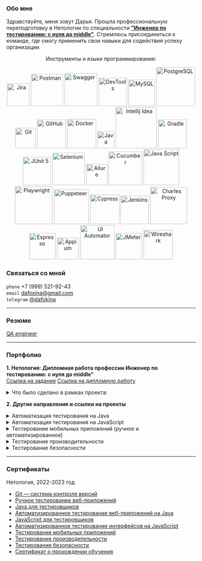 ### Обо мне

Здравствуйте, меня зовут Дарья. Прошла профессиональную переподготовку в Нетологии по специальности 
[**"Инженер по тестированию: с нуля до middle"**](https://netology.ru/programs/qa-middle#/). 
Стремлюсь присоединиться к команде, где смогу применить свои навыки для содействия успеху организации.
<p align="center">
Инструменты и языки программирования:
<p align="center">
   <img width="60" title="Jira" src="https://img.shields.io/badge/-Jira-32CD32?style=for-the-badge&logo=jira&logoColor=white">
   <img width="85" title="Postman" src="https://img.shields.io/badge/-Postman-6A54DF?style=for-the-badge&logo=postman&logoColor=white">
   <img width="87" title="Swagger" src="https://img.shields.io/badge/-Swagger-32CD32?style=for-the-badge&logo=Swagger&logoColor=white">
   <img width="75" title="DevTools" src="https://img.shields.io/badge/-DevTools-6A54DF?logo=&style=for-the-badge&logoColor=white">
   <img width="70" title="MySQL" src="https://img.shields.io/badge/-MySQL-32CD32?style=for-the-badge&logo=MySQL&logoColor=white">
   <img width="103" title="PostgreSQL" src="https://img.shields.io/badge/-PostgreSQL-6A54DF?style=for-the-badge&logo=PostgreSQL&logoColor=white">
   <img width="54" title="Git" src="https://img.shields.io/badge/-Git-32CD32?logo=git&style=for-the-badge&logoColor=white">
   <img width="76" title="GitHub" src="https://img.shields.io/badge/-GitHub-6A54DF?style=for-the-badge&logo=GitHub">
   <img width="77" title="Docker" src="https://img.shields.io/badge/-Docker-32CD32?style=for-the-badge&logo=Docker&logoColor=white">
   <img width="45" title="Java" src="https://img.shields.io/badge/-Java-6A54DF?style=for-the-badge&logo=Java">
   <img width="109" title="Intellij Idea" src="https://img.shields.io/badge/IntelliJIDEA-32CD32.svg?style=for-the-badge&logo=intellij-idea&logoColor=white">
   <img width="76" title="Gradle" src="https://img.shields.io/badge/-Gradle-6A54DF?logo=gradle&style=for-the-badge">
   <img width="75" title="JUnit 5" src="https://img.shields.io/badge/-JUnit_5-32CD32?logo=junit5&style=for-the-badge&logoColor=white">
   <img width="86" title="Selenium" src="https://img.shields.io/badge/-Selenium-6A54DF?style=for-the-badge&logo=Selenium&logoColor=white">
   <img width="56" title="Allure" src="https://img.shields.io/badge/-Allure-32CD32?&style=for-the-badge">
   <img width="89" title="Cucumber" src="https://img.shields.io/badge/-Cucumber-6A54DF?style=for-the-badge&logo=Cucumber&logoColor=white">
   <img width="95" title="Java Script" src="https://img.shields.io/badge/-JavaScript-32CD32?style=for-the-badge&logo=JavaScript&logoColor=white">
   <img width="100" title="Playwright" src="https://img.shields.io/badge/-Playwright-6A54DF?style=for-the-badge&logo=Playwright&logoColor=white">
   <img width="92" title="Puppeteer" src="https://img.shields.io/badge/-Puppeteer-32CD32?style=for-the-badge&logo=Puppeteer&logoColor=white">
   <img width="78" title="Cypress" src="https://img.shields.io/badge/-Cypress-6A54DF?style=for-the-badge&logo=Cypress&logoColor=white">
   <img width="75" title="Jenkins" src="https://img.shields.io/badge/-Jenkins-32CD32?style=for-the-badge&logo=Jenkins&logoColor=white">
   <img width="98" title="Charles Proxy" src="https://img.shields.io/badge/-CharlesProxy-6A54DF?style=for-the-badge&logo=CharlesProxy&logoColor=white">
   <img width="70" title="Espresso" src="https://img.shields.io/badge/-Espresso-32CD32?style=for-the-badge&logo=Espresso">
   <img width="58" title="Appium" src="https://img.shields.io/badge/-Appium-6A54DF?style=for-the-badge&logo=Appium">
   <img width="91" title="UI Automator" src="https://img.shields.io/badge/-UIAutomator-32CD32?style=for-the-badge&logo=UIAutomator">
   <img width="70" title="JMeter" src="https://img.shields.io/badge/-JMeter-6A54DF?style=for-the-badge&logo=apache&logoColor=white">
   <img width="78" title="Wireshark" src="https://img.shields.io/badge/-Wireshark-32CD32?&style=for-the-badge">
</p>

### Связаться со мной 
`phone` +7 (999) 521-92-43 <br>
`email` dafoxina@gmail.com <br>
`telegram` [@dafokina](https://t.me/dafokina)
___
### Резюме
[QA engineer](https://docs.google.com/document/d/1TSCT2iDZ8hueDKts7W-oCsJM7dWOSdP_cR4OKziAeoc/edit?usp=sharing)
___
### Портфолио
**1. Нетология: Дипломная работа профессии Инженер по тестированию: с нуля до middle"** <br>
[Ссылка на задание](https://github.com/netology-code/qamid-diplom)
[Ссылка на дипломную работу](https://github.com/dafokina/QAMID43-Diplom)
<details>
  <summary>Что было сделано в рамках проекта:</summary>

- написала [**чек-лист**]([https://docs.google.com/spreadsheets/d/15YJiOt0RNHwI1rGuOKl2lF_f2KUyFNNZ/edit#gid=1474013527]).
функциональной и нефункциональной проверки приложения, включая функционал и UI елементы всех разделов;
- провела ручное тестирование, составила набор 
[**95 тест-кейсов**](https://docs.google.com/spreadsheets/d/1vHjyPISd3-K1KHmxQdC4k0CNVebzVVw9/edit#gid=716714085);
- автоматизировала тестирование с помощью использования эмулятора android устройства в Android Studio, через написание автотестов на языке Java с использованием инструментов Espresso.
- подключила к проекту инструмент составления отчетов Allure.

  </details>

**2. Другие направления и ссылки на проекты**
<details>
  <summary>Автоматизация тестирования на Java</summary>

* ["TestNG/Junit4/Junit5"]([https://github.com/dafokina/auto1]): `TestNG` , `Junit4`, `Junit5`
* ["Тестирование API/CI"]([https://github.com/dafokina/auto2.1]): `AppVeyor`, `Gradle`, `REST-assured`, `CI`
* ["Postman Echo"](https://github.com/dafokina/auto2.3): `Postman Echo`, `Gradle`
* ["Selenium: заказ карты"](https://github.com/dafokina/auto3): `Junit5`, `Gradle`, `Selenium`
* ["Заказ доставки карты (изменение даты)"](https://github.com/dafokina/auto5.1): `Junit5`, `Gradle`, `Selenide`, `JavaFaker`, `Lombok`
* ["Page Object's"](https://github.com/dafokina/auto6): `Junit5`, `Gradle`, `Selenide`, `Page Object`
* ["Docker/PostgreSQL"](https://github.com/dafokina/auto7): `Docker`, `PostgreSQL`</details>

<details>
  <summary>Автоматизация тестирования на JavaScript</summary>

* ["Puppeteer & Jest"](https://github.com/dafokina/jsaqa-code/tree/main/7.4/puppeteer): `Visual Studio Code`, `JS`, `Jest`, `Puppeteer`, `Cucumber`
* ["Автоматизация тестирования бронирования билетов в кинотеатр"](https://github.com/dafokina/autojs6) : `Visual Studio Code`, 
`JS`, `Cypress`, `Dashboard`
* ["Автоматизация с использованием Cypress"](https://github.com/dafokina/autojs7.1.2) : `Visual Studio Code`, 
`JS`, `Cypress`
* ["Автоматизация с использованием Cypress, добавление CI"](https://github.com/dafokina/autojs8) : `Visual Studio Code`, 
`JS`, `Cypress`, `Jenkins`</details>

<details>
  
  <summary>Тестирование мобильных приложений (ручное и автоматизированное)</summary>

* [Чек-лист](https://docs.google.com/spreadsheets/d/1jKyZdeLLSySUX-1VODJOtKvpCNmJLHrE/edit#gid=1590602191) 
тестирования функционала авторизации и регистрации [макета экрана](https://drive.google.com/file/d/1F-gtjUhO4rj9WWoVzXjpO0oxZapE8M0q/view)
* [Баг-репорты](https://docs.google.com/spreadsheets/d/14VEFzMNZuobEIYRwNITNyoRuBaCHYGUXYGmTRJqu1gE/edit#gid=0) 
приложение SheIn
* [Тестирование iOS-приложений](https://docs.google.com/spreadsheets/d/1Zdyur3rzVumTCQZ5EVN2VfBshm9hZdtWGKSt4Qx7fBA/edit#gid=0)
* [Тестирование Android-приложений](https://docs.google.com/spreadsheets/d/1ZmPb5-nPpETkx76CP6UlNPZwtr8I5KbTx5mpbYzxVpg/edit#gid=0)
* [Инструменты для тестирования МП. Среда разработки](https://docs.google.com/spreadsheets/d/1w60J19q8W7uVbS6g07SmyKwJrY_kxQvHvxkZMCFmX9c/edit#gid=0)
* [Снифферинг. Настройка и возможности](https://docs.google.com/spreadsheets/d/1u-n_g7mmia2bHMFE6oOohjCkMxQz0n_Zq8DYZIY-I3E/edit#gid=0)
* [Выбор устройств для тестирования](https://docs.google.com/spreadsheets/d/1e6_uWBBvcywYr7IPdne2A42RVHeM_uepARPvGFepaMU/edit#gid=0)
* [Особенности тестирования на мобильных устройствах](https://docs.google.com/spreadsheets/d/10MI_0NeHNR2KluntFkl0-SZV-3CLeahCI1rX86h_Xjg/edit#gid=0)
* ["UIAutomator. Автоматизация тестирования Android"](https://github.com/dafokina/automobile2)</details>

<details>
  <summary>Тестирование производительности</summary>

* [Планирование НТ](https://docs.google.com/document/d/1AIWYy2IhBCHzIhX17AdcYoyhVhHg_jUQWkAnRuzko2A/edit)
* [Подготовка стенда нагрузочного тестирования](https://github.com/dafokina/load)

</details>

<details>
  <summary>Тестирование безопасности</summary>

* [Работа с программными анализаторами трафика — сниферами](https://docs.google.com/document/d/1K6zQLdJbefHijam3mTa3s2QrQYjcdrDW-kYavJq_zmY/edit#heading=h.f74typu77k6)
* [Инъекции и уязвимости на уровне ОС](https://docs.google.com/document/d/1WBtigreISTp9lvmju6h8-nRqLq9JfLx2sYFtZ4b3Wuc/edit#heading=h.g0ihl9tu5cb3)
* [SQL, XSS, Code и другие инъекции](https://docs.google.com/document/d/1qjAaIaHa3_4lTKJdJIYLpAK7Hznzwxkn8QBJyHrhgxQ/edit#heading=h.ohpsz3dxe7h)

</details>

---
### Сертификаты

Нетология, 2022-2023 год
* [Git — система контроля версий](https://github.com/dafokina/dafokina/blob/master/pdf/gitCertificate.pdf)
* [Ручное тестирование веб-приложений](https://github.com/dafokina/dafokina/blob/master/pdf/manualTestingCertificate.pdf)
* [Java для тестировщиков](https://github.com/dafokina/dafokina/blob/master/pdf/javaCertificate.pdf)
* [Автоматизированное тестирование веб-приложений на Java](https://github.com/dafokina/dafokina/blob/master/pdf/autoTestingCertificate.pdf)
* [JavaScript для тестировщиков](https://github.com/dafokina/dafokina/blob/master/pdf/javaScriptCertificate.pdf)
* [Автоматизированное тестирование интерфейсов на JavaScript](https://github.com/dafokina/dafokina/blob/master/pdf/autoWebTestingCertificate.pdf)
* [Тестирование мобильных приложений](https://github.com/dafokina/dafokina/blob/master/pdf/mobileTestingcCertificate.pdf)
* [Тестирование производительности](https://github.com/dafokina/dafokina/blob/master/pdf/perfomanceTestingCertificate.pdf)
* [Тестирование безопасности](https://github.com/dafokina/dafokina/blob/master/pdf/securityTestingCertificate.pdf)
* [Сертификат о прохождении обучения](https://github.com/dafokina/dafokina/blob/master/pdf/gradutedCertificate.pdf)
